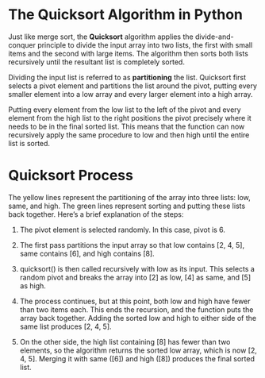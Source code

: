 # The Quicksort Algorithm in Python

Just like merge sort, the **Quicksort** algorithm applies the divide-and-conquer principle to divide the input array into two lists, the first with small items and the second with large items. The algorithm then sorts both lists recursively until the resultant list is completely sorted.

Dividing the input list is referred to as **partitioning** the list. Quicksort first selects a pivot element and partitions the list around the pivot, putting every smaller element into a low array and every larger element into a high array.

Putting every element from the low list to the left of the pivot and every element from the high list to the right positions the pivot precisely where it needs to be in the final sorted list. This means that the function can now recursively apply the same procedure to low and then high until the entire list is sorted.

# Quicksort Process

The yellow lines represent the partitioning of the array into three lists: low, same, and high. The green lines represent sorting and putting these lists back together. Here’s a brief explanation of the steps:

1. The pivot element is selected randomly. In this case, pivot is 6.

2. The first pass partitions the input array so that low contains [2, 4, 5], same contains [6], and high contains [8].

3. quicksort() is then called recursively with low as its input. This selects a random pivot and breaks the array into [2] as low, [4] as same, and [5] as high.

4. The process continues, but at this point, both low and high have fewer than two items each. This ends the recursion, and the function puts the array back together. Adding the sorted low and high to either side of the same list produces [2, 4, 5].

5. On the other side, the high list containing [8] has fewer than two elements, so the algorithm returns the sorted low array, which is now [2, 4, 5]. Merging it with same ([6]) and high ([8]) produces the final sorted list.
